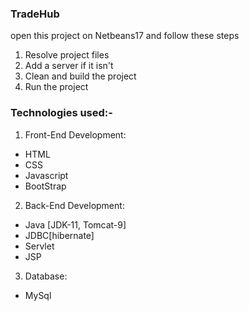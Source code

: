 ### TradeHub

open this project on Netbeans17 and follow these steps
1. Resolve project files
2. Add a server if it isn't
3. Clean and build the project
4. Run the project

### Technologies used:-
1. Front-End Development:
- HTML
- CSS
- Javascript
- BootStrap

2. Back-End Development:
- Java [JDK-11, Tomcat-9]
- JDBC[hibernate]
- Servlet
- JSP

3. Database:
- MySql
